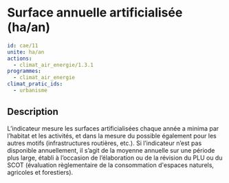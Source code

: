# Surface annuelle artificialisée (ha/an)
```yaml
id: cae/11
unite: ha/an
actions:
  - climat_air_energie/1.3.1
programmes:
  - climat_air_energie
climat_pratic_ids:
  - urbanisme
```
## Description
L’indicateur mesure les surfaces artificialisées chaque année a minima par l’habitat et les activités, et dans la mesure du possible également pour les autres motifs (infrastructures routières, etc.). Si l’indicateur n’est pas disponible annuellement, il s’agit de la moyenne annuelle sur une période plus large, établi à l’occasion de l’élaboration ou de la révision du PLU ou du SCOT (évaluation règlementaire de la consommation d'espaces naturels, agricoles et forestiers).




